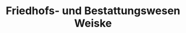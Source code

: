 ---
title: "Friedhofs- und Bestattungswesen Weiske"
url: /goessnitz/friedhofs-und-bestattungswesen-weiske/
shop: Bestattungen
---